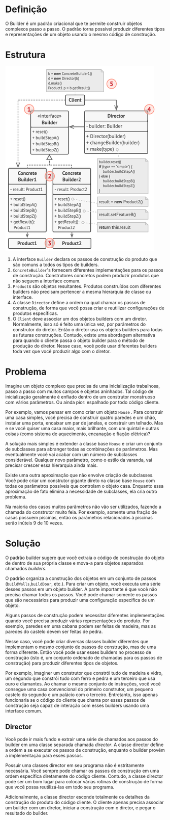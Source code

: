 # Definição

O Builder é um padrão criacional que te permite construir objetos complexos passo a passo. O padrão torna possível produzir diferentes tipos e representações de um objeto usando o mesmo código de construção.

# Estrutura

![structure.png](https://github.com/oNicolasSB/DesignPatternsJava/blob/main/Builder/structure.png)

1. A interface `Builder` declara os passos de construção do produto que são comuns a todos os tipos de builders.
2. `ConcreteBuilder`'s fornecem diferentes implementações para os passos de construção. Construtores concretos podem produzir produtos que não seguem a interface comum.
3. `Product`s são objetos resultantes. Produtos construídos com diferentes builders não precisam pertencer a mesma hierarquia de classe ou interface.
4. A classe `Director` define a ordem na qual chamar os passos de construção, de forma que você possa criar e reutilizar configurações de produtos específicas.
5. O `Client` deve associar um  dos objetos builders com um diretor. Normalmente, isso só é feito uma única vez, por parâmetros do construtor do diretor. Então o diretor usa os objetos builders para todas as futuras construções. Contudo, existe uma abordagem alternativa para quando o cliente passa o objeto builder para o método de produção do diretor. Nesse caso, você pode usar diferentes builders toda vez que você produzir algo com o diretor.

# Problema

Imagine um objeto complexo que precisa de uma inicialização trabalhosa, passo a passo com muitos campos e objetos aninhados. Tal código de inicialização geralmente é enfiado dentro de um construtor monstruoso com vários parâmetros. Ou ainda pior: espalhado por todo código cliente.

Por exemplo, vamos pensar em como criar um objeto `House` . Para construir uma casa simples, você precisa de construir quatro paredes e um chão, instalar uma porta, encaixar um par de janelas, e construir um telhado. Mas e se você quiser uma casa maior, mais brilhante, com um quintal e outras coisas (como sistema de aquecimento, encanação e fiação elétrica)?

A solução mais simples é extender a classe base `House` e criar um conjunto de subclasses para abranger todas as combinações de parâmetros. Mas eventualmente você vai acabar com um número de subclasses considerável. Qualquer novo parâmetro, como o estilo da varanda, vai precisar crescer essa hierarquia ainda mais.

Existe uma outra aproximação que não envolve criação de subclasses. Você pode criar um construtor gigante direto na classe base `House` com todas os parâmetros possíveis que controlam o objeto casa. Enquanto essa aproximação de fato elimina a necessidade de subclasses, ela cria outro problema.

Na maioria dos casos muitos parâmetros não vão ser utilizados, fazendo a chamada do construtor muito feia. Por exemplo, somente uma fração de casas possuem piscinas, então os parâmetros relacionados à piscinas serão inúteis 9 de 10 vezes.

# Solução

O padrão builder sugere que você extraia o código de construção do objeto de dentro de sua própria classe e mova-a para objetos separados chamados *builders*.

O padrão organiza a construção dos objetos em um conjunto de passos (`buildWalls`,`buildDoor`, etc.). Para criar um objeto, você executa uma série desses passos em um objeto builder. A parte importante é que você não precisa chamar todos os passos. Você pode chamar somente os passos que são necessários para produzir uma configuração específica de um objeto.

Alguns passos de construção podem necessitar diferentes implementações quando você precisa produzir várias representações do produto. Por exemplo, paredes em uma cabana podem ser feitas de madeira, mas as paredes do castelo devem ser feitas de pedra.

Nesse caso, você pode criar diversas classes builder diferentes que implementam o mesmo conjunto de passos de construção, mas de uma forma diferente. Então você pode usar esses builders no processo de construção (isto é, um conjunto ordenado de chamadas para os passos de construção) para produzir diferentes tipos de objetos.

Por exemplo, imaginer um construtor que constrói tudo de madeira e vidro, um segundo que constrói tudo com ferro e pedra e um terceiro que usa ouro e diamantes. Ao chamar o mesmo conjunto de instruções, você você consegue uma casa convencional do primeiro construtor, um pequeno castelo do segundo e um palácio com o terceiro. Entretanto, isso apenas funcionaria se o código do cliente que chama por esses passos de construção seja capaz de interação com esses builders usando uma interface comum.

## Director

Você pode ir mais fundo e extrair uma série de chamados aos passos do builder em uma classe separada chamada *director*. A classe director define a ordem a se executar os passos de construção, enquanto o builder provém a implementação para esses passos.

Possuir uma classes director em seu programa não é estritamente necessária. Você sempre pode chamar os passos de construção em uma ordem específica diretamente do código cliente. Contudo, a classe director pode ser um bom lugar para colocar várias rotinas de construção de forma que você possa reutilizá-las em todo seu programa.

Adicionalmente, a classe director esconde totalmente os detalhes da construção do produto do código cliente. O cliente apenas precisa associar um builder com um diretor, iniciar a construção com o diretor, e pegar o resultado do builder.